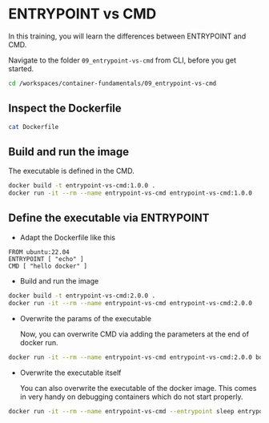 # ENTRYPOINT vs CMD

In this training, you will learn the differences between ENTRYPOINT and CMD.

Navigate to the folder `09_entrypoint-vs-cmd` from CLI, before you get started.

```bash
cd /workspaces/container-fundamentals/09_entrypoint-vs-cmd
```

## Inspect the Dockerfile

```bash
cat Dockerfile
```

## Build and run the image

The executable is defined in the CMD.

```bash
docker build -t entrypoint-vs-cmd:1.0.0 .
docker run -it --rm --name entrypoint-vs-cmd entrypoint-vs-cmd:1.0.0
```

## Define the executable via ENTRYPOINT

* Adapt the Dockerfile like this

```docker
FROM ubuntu:22.04
ENTRYPOINT [ "echo" ]
CMD [ "hello docker" ]
```

* Build and run the image

```bash
docker build -t entrypoint-vs-cmd:2.0.0 .
docker run -it --rm --name entrypoint-vs-cmd entrypoint-vs-cmd:2.0.0
```

* Overwrite the params of the executable

  Now, you can overwrite CMD via adding the parameters at the end of docker run.

```bash
docker run -it --rm --name entrypoint-vs-cmd entrypoint-vs-cmd:2.0.0 bonjour docker
```

* Overwrite the executable itself

  You can also overwrite the executable of the docker image. This comes in very handy on debugging containers which do not start properly.

```bash
docker run -it --rm --name entrypoint-vs-cmd --entrypoint sleep entrypoint-vs-cmd:2.0.0 5
```
